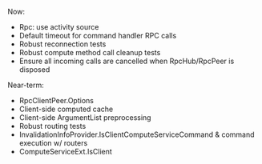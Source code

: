 Now:
- Rpc: use activity source 
- Default timeout for command handler RPC calls
- Robust reconnection tests 
- Robust compute method call cleanup tests
- Ensure all incoming calls are cancelled when RpcHub/RpcPeer is disposed 

Near-term:
- RpcClientPeer.Options
- Client-side computed cache
- Client-side ArgumentList preprocessing
- Robust routing tests
- InvalidationInfoProvider.IsClientComputeServiceCommand & command execution w/ routers
- ComputeServiceExt.IsClient
